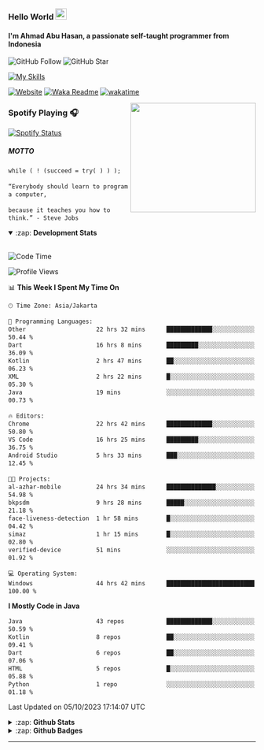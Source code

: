 ### Hello World <img src="https://github.com/eby8zevin/eby8zevin/blob/main/assets/Hi.gif"  width="23" height="23">

#### I'm Ahmad Abu Hasan, a passionate self-taught programmer from Indonesia

![GitHub Follow](https://img.shields.io/github/followers/eby8zevin.svg?style=social&label=Follow)
![GitHub Star](https://img.shields.io/github/stars/eby8zevin?affiliations=OWNER%2CCOLLABORATOR&style=social&label=Star)

[![My Skills](https://skillicons.dev/icons?i=androidstudio,java,kotlin,vscode,dart,flutter,linux)](https://skillicons.dev)

[![Website](https://img.shields.io/website?up_message=online&up_color=61DBFB&down_message=maintenance&down_color=FF0000&url=https%3A%2F%2Fconnect-with-eby.web.app&logo=react)](https://connect-with-eby.web.app)
[![Waka Readme](https://github.com/eby8zevin/eby8zevin/actions/workflows/anmol098.yml/badge.svg)](https://github.com/eby8zevin/eby8zevin/actions/workflows/anmol098.yml)
[![wakatime](https://wakatime.com/badge/user/bbcd646f-1daf-4865-a20e-46d4c803e6f8.svg)](https://wakatime.com/@bbcd646f-1daf-4865-a20e-46d4c803e6f8)

<img src="https://github.com/eby8zevin/eby8zevin/blob/main/assets/Octocat.png" width="255" height="222" align='right'>

### Spotify Playing 🎧

[<img src="https://readme-spotify-status-ahmadabuhasan.vercel.app/api/run-spotify-status" alt="Spotify Status" width="350" />](https://open.spotify.com/user/gr3y7pr12w9ol2dy2ccdb10e7)

##### MOTTO

```
while ( ! (succeed = try( ) ) );

“Everybody should learn to program a computer,

because it teaches you how to think.” - Steve Jobs
```

<details open>
  <summary> :zap: <b>Development Stats</b> </summary>
<br/>

<!--START_SECTION:waka-->
![Code Time](http://img.shields.io/badge/Code%20Time-4%2C340%20hrs%2016%20mins-blue)

![Profile Views](http://img.shields.io/badge/Profile%20Views-83-blue)

📊 **This Week I Spent My Time On** 

```text
🕑︎ Time Zone: Asia/Jakarta

💬 Programming Languages: 
Other                    22 hrs 32 mins      █████████████░░░░░░░░░░░░   50.44 % 
Dart                     16 hrs 8 mins       █████████░░░░░░░░░░░░░░░░   36.09 % 
Kotlin                   2 hrs 47 mins       ██░░░░░░░░░░░░░░░░░░░░░░░   06.23 % 
XML                      2 hrs 22 mins       █░░░░░░░░░░░░░░░░░░░░░░░░   05.30 % 
Java                     19 mins             ░░░░░░░░░░░░░░░░░░░░░░░░░   00.73 % 

🔥 Editors: 
Chrome                   22 hrs 42 mins      █████████████░░░░░░░░░░░░   50.80 % 
VS Code                  16 hrs 25 mins      █████████░░░░░░░░░░░░░░░░   36.75 % 
Android Studio           5 hrs 33 mins       ███░░░░░░░░░░░░░░░░░░░░░░   12.45 % 

🐱‍💻 Projects: 
al-azhar-mobile          24 hrs 34 mins      ██████████████░░░░░░░░░░░   54.98 % 
bkpsdm                   9 hrs 28 mins       █████░░░░░░░░░░░░░░░░░░░░   21.18 % 
face-liveness-detection  1 hr 58 mins        █░░░░░░░░░░░░░░░░░░░░░░░░   04.42 % 
simaz                    1 hr 15 mins        █░░░░░░░░░░░░░░░░░░░░░░░░   02.80 % 
verified-device          51 mins             ░░░░░░░░░░░░░░░░░░░░░░░░░   01.92 % 

💻 Operating System: 
Windows                  44 hrs 42 mins      █████████████████████████   100.00 % 
```

**I Mostly Code in Java** 

```text
Java                     43 repos            █████████████░░░░░░░░░░░░   50.59 % 
Kotlin                   8 repos             ██░░░░░░░░░░░░░░░░░░░░░░░   09.41 % 
Dart                     6 repos             ██░░░░░░░░░░░░░░░░░░░░░░░   07.06 % 
HTML                     5 repos             █░░░░░░░░░░░░░░░░░░░░░░░░   05.88 % 
Python                   1 repo              ░░░░░░░░░░░░░░░░░░░░░░░░░   01.18 % 
```




 Last Updated on 05/10/2023 17:14:07 UTC
<!--END_SECTION:waka-->

</details>

<details>
  <summary> :zap: <b>Github Stats</b> </summary>
<p align="center">:heart:</p>
<p align="center"><a href="https://github.com/eby8zevin">
  <img src="https://github-readme-stats.vercel.app/api?username=eby8zevin&show_icons=true&theme=dark&line_height=20">
  <img src="https://github-readme-stats.vercel.app/api/top-langs/?username=eby8zevin&layout=compact&theme=dark">
</a></p>
<p align="center">
  <a href="https://github.com/eby8zevin">
    <img src="https://github-readme-streak-stats.herokuapp.com/?user=eby8zevin&theme=dark"/>
  </a>
</p>
</details>

<details>
  <summary> :zap: <b>Github Badges</b> </summary>
  <br>
  <a href='https://archiveprogram.github.com/'><img src='https://raw.githubusercontent.com/acervenky/animated-github-badges/master/assets/acbadge.gif' width='40' height='40'></a> 
  <a href='https://docs.github.com/en/developers'><img src='https://raw.githubusercontent.com/acervenky/animated-github-badges/master/assets/devbadge.gif' width='40' height='40'></a> 
  <a href='https://github.com/pricing'><img src='https://raw.githubusercontent.com/acervenky/animated-github-badges/master/assets/pro.gif' width='40' height='40'></a> 
  <a href='https://stars.github.com/'><img src='https://raw.githubusercontent.com/acervenky/animated-github-badges/master/assets/starbadge.gif' width='35' height='35'></a> 
  <a href='https://docs.github.com/en/github/supporting-the-open-source-community-with-github-sponsors'><img src='https://raw.githubusercontent.com/acervenky/animated-github-badges/master/assets/sponsorbadge.gif' width='35' height='35'></a>
</details>

---
